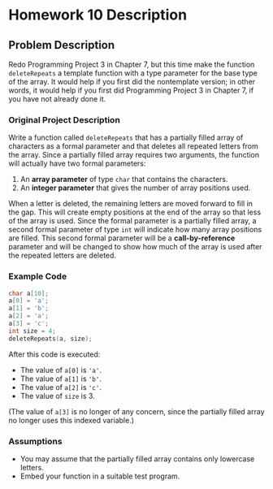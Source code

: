 # Homework 10 Description

## Problem Description
Redo Programming Project 3 in Chapter 7, but this time make the function `deleteRepeats` a template function with a type parameter for the base type of the array. It would help if you first did the nontemplate version; in other words, it would help if you first did Programming Project 3 in Chapter 7, if you have not already done it.

### Original Project Description
Write a function called `deleteRepeats` that has a partially filled array of characters as a formal parameter and that deletes all repeated letters from the array. Since a partially filled array requires two arguments, the function will actually have two formal parameters:
1. An **array parameter** of type `char` that contains the characters.
2. An **integer parameter** that gives the number of array positions used.

When a letter is deleted, the remaining letters are moved forward to fill in the gap. This will create empty positions at the end of the array so that less of the array is used. Since the formal parameter is a partially filled array, a second formal parameter of type `int` will indicate how many array positions are filled. This second formal parameter will be a **call-by-reference** parameter and will be changed to show how much of the array is used after the repeated letters are deleted.

### Example Code
```cpp
char a[10];
a[0] = 'a';
a[1] = 'b';
a[2] = 'a';
a[3] = 'c';
int size = 4;
deleteRepeats(a, size);
```

After this code is executed:
- The value of `a[0]` is `'a'`.
- The value of `a[1]` is `'b'`.
- The value of `a[2]` is `'c'`.
- The value of `size` is 3.

(The value of `a[3]` is no longer of any concern, since the partially filled array no longer uses this indexed variable.)

### Assumptions
- You may assume that the partially filled array contains only lowercase letters.
- Embed your function in a suitable test program.
